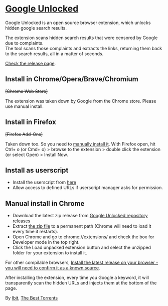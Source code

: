 # [Google Unlocked](https://ibit.ws/post/google-unlocked/)
Google Unlocked is an open source browser extension, which unlocks hidden google search results.

The extension scans hidden search results that were censored by Google due to complaints.  
The tool scans those complaints and extracts the links, returning them back to the search results, all in a matter of seconds.

[Check the release page](https://github.com/Ibit-to/google-unlocked/releases).

## Install in Chrome/Opera/Brave/Chromium
~~[Chrome Web Store]~~

The extension was taken down by Google from the Chrome store. Please use manual install.

## Install in Firefox
~~[Firefox Add-Ons]~~

Taken down too. So you need to [manually install it](https://github.com/Ibit-to/google-unlocked/releases/download/v1.5/google_unlocked-1.5.xpi). With Firefox open, hit Ctrl+ o (or Cmd+ o) > browse to the extension > double click the extension (or select Open) > Install Now.

## Install as userscript
- Install the userscript from [here](https://raw.githubusercontent.com/Ibit-to/google-unlocked/master/google-unlocked.user.js)
- Allow access to defined URLs if userscript manager asks for permission.

## Manual install in Chrome
- Download the latest zip release from [Google Unlocked repository releases](https://github.com/Ibit-to/google-unlocked/releases)
- Extract [the zip file](https://github.com/Ibit-to/google-unlocked/releases/download/v1.5/google-unlocked.zip) to a permanent path (Chrome will need to load it every time it restarts).
- Open Chrome and go to chrome://extensions/ and check the box for Developer mode in the top right.
- Click the Load unpacked extension button and select the unzipped folder for your extension to install it.

For other compilable browsers, [Install the latest release on your browser - you will need to confirm it as a known source](https://github.com/Ibit-to/google-unlocked/releases/download/v1.5/google-unlocked.crx).

After installing the extension, every time you Google a keyword, it will transparently scan the hidden URLs and injects them at the bottom of the page.

By [Ibit](https://ibit.uno/), [The Best Torrents](https://ibit.to/popular/)

